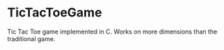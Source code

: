 # TicTacToeGame
Tic Tac Toe game implemented in C. Works on more dimensions than the traditional game.
